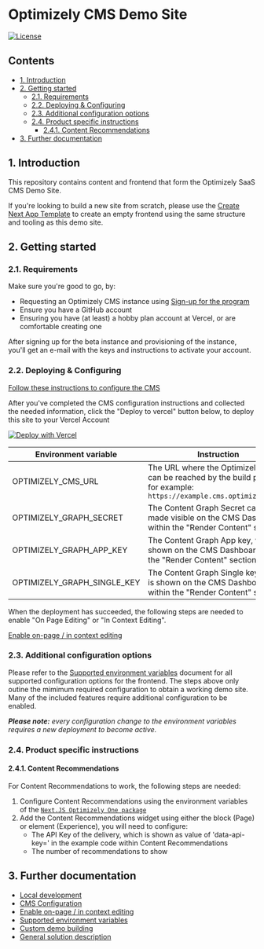 # Optimizely CMS Demo Site <!-- omit in toc -->

[![License](https://img.shields.io/badge/License-Apache_2.0-blue.svg)](./LICENSE)

## Contents <!-- omit in toc -->

- [1. Introduction](#1-introduction)
- [2. Getting started](#2-getting-started)
  - [2.1. Requirements](#21-requirements)
  - [2.2. Deploying \& Configuring](#22-deploying--configuring)
  - [2.3. Additional configuration options](#23-additional-configuration-options)
  - [2.4. Product specific instructions](#24-product-specific-instructions)
    - [2.4.1. Content Recommendations](#241-content-recommendations)
- [3. Further documentation](#3-further-documentation)

## 1. Introduction

This repository contains content and frontend that form the Optimizely SaaS CMS Demo Site.

If you're looking to build a new site from scratch, please use the [Create Next App Template](https://github.com/remkoj/optimizely-saas-starter) to create an empty frontend using the same structure and tooling as this demo site.

## 2. Getting started

### 2.1. Requirements

Make sure you're good to go, by:

- Requesting an Optimizely CMS instance using [Sign-up for the program](https://www.optimizely.com/saas-core-waitlist/)
- Ensure you have a GitHub account
- Ensuring you have (at least) a hobby plan account at Vercel, or are comfortable creating one

After signing up for the beta instance and provisioning of the instance, you'll get an e-mail with the keys and instructions to activate your account.

### 2.2. Deploying & Configuring

[Follow these instructions to configure the CMS](docs/cms-config.md)

After you've completed the CMS configuration instructions and collected the needed information, click the "Deploy to vercel" button below, to deploy this site to your Vercel Account

[![Deploy with Vercel](https://vercel.com/button)](https://vercel.com/new/clone?repository-url=https%3A%2F%2Fgithub.com%2Fepiserver%2Fcms-saas-vercel-demo&env=OPTIMIZELY_CMS_URL,OPTIMIZELY_GRAPH_SECRET,OPTIMIZELY_GRAPH_APP_KEY,OPTIMIZELY_GRAPH_SINGLE_KEY&root-directory=apps/frontend&framework=nextjs&project-name=optly-cms-demo&repository-name=optly-cms-demo&demo-title=Optimizely%20CMS%20Demo&demo-description=A%20site%20powered%20by%20the%20Optimizely%20CMS%2C%20showcasing%20the%20speed%20of%20a%20static%20site%2C%20without%20sacrificing%20editor%20capability.&demo-url=https%3A%2F%2Fsaas-cms-demo.vercel.app%2F&demo-image=https%3A%2F%2Fwww.optimizely.com%2Fglobalassets%2F02.-global-images%2Fproduct-icons%2Ffor-dark-bkgs%2Fopt-icononly_solution_icon_55px_dark_orchestrate.svg)

| Environment variable | Instruction |
| - | - |
| OPTIMIZELY_CMS_URL | The URL where the Optimizely CMS can be reached by the build process; for example: `https://example.cms.optimizely.com/`
| OPTIMIZELY_GRAPH_SECRET | The Content Graph Secret can be made visible on the CMS Dashboard, within the "Render Content" section. |
| OPTIMIZELY_GRAPH_APP_KEY | The Content Graph App key, which is shown on the CMS Dashboard, within the "Render Content" section. |
| OPTIMIZELY_GRAPH_SINGLE_KEY | The Content Graph Single key , which is shown on the CMS Dashboard, within the "Render Content" section. |

When the deployment has succeeded, the following steps are needed to enable "On Page Editing" or "In Context Editing".

[Enable on-page / in context editing](docs/editing.md)

### 2.3. Additional configuration options

Please refer to the [Supported environment variables](docs/env-vars.md) document for all supported configuration options for the frontend. The steps above only outine the mimimum required configuration to obtain a working demo site. Many of the included features require additional configuration to be enabled.

***Please note:** every configuration change to the environment variables requires a new deployment to become active.*

### 2.4. Product specific instructions

#### 2.4.1. Content Recommendations

For Content Recommendations to work, the following steps are needed:

1. Configure Content Recommendations using the environment variables of the [`Next.JS Optimizely One package`](https://www.npmjs.com/package/@remkoj/optimizely-one-nextjs#252-list-of-supported-environment-variables)
2. Add the Content Recommendations widget using either the block (Page) or element (Experience), you will need to configure:
   - The API Key of the delivery, which is shown as value of 'data-api-key=' in the example code within Content Recommendations
   - The number of recommendations to show

## 3. Further documentation

- [Local development](docs/dev-env.md)
- [CMS Configuration](docs/cms-config.md)
- [Enable on-page / in context editing](docs/editing.md)
- [Supported environment variables](docs/env-vars.md)
- [Custom demo building](docs/demo-building.md)
- [General solution description](docs/solution/index.md)

